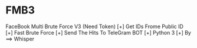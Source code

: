 # FMB3
FaceBook Multi Brute Force V3 (Need Token)
[+] Get IDs Frome Public ID
[+] Fast Brute Force
[+] Send The Hits To TeleGram BOT
[+] Python 3
[+] By ==> Whisper
